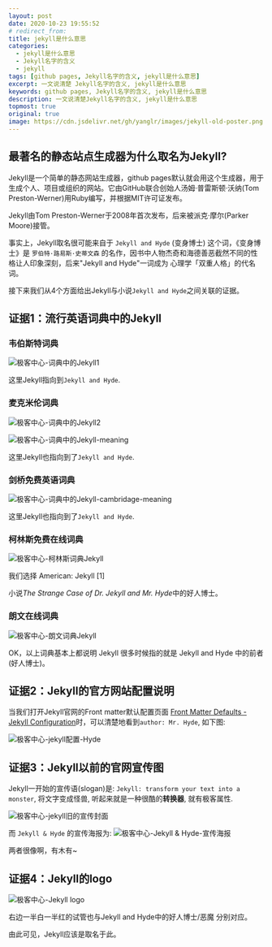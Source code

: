 ```yaml
---
layout: post
date: 2020-10-23 19:55:52
# redirect_from:
title: jekyll是什么意思
categories:
  - jekyll是什么意思
  - Jekyll名字的含义
  - jekyll
tags: [github pages, Jekyll名字的含义, jekyll是什么意思]
excerpt: 一文说清楚 Jekyll名字的含义, jekyll是什么意思
keywords: github pages, Jekyll名字的含义, jekyll是什么意思
description: 一文说清楚Jekyll名字的含义, jekyll是什么意思
topmost: true
original: true
image: https://cdn.jsdelivr.net/gh/yanglr/images/jekyll-old-poster.png
---
```


## 最著名的静态站点生成器为什么取名为Jekyll?

Jekyll是一个简单的静态网站生成器，github pages默认就会用这个生成器，用于生成个人、项目或组织的网站。它由GitHub联合创始人汤姆·普雷斯顿·沃纳(Tom Preston-Werner)用Ruby编写，并根据MIT许可证发布。

Jekyll由Tom Preston-Werner于2008年首次发布，后来被派克·摩尔(Parker Moore)接管。

事实上，Jekyll取名很可能来自于 `Jekyll and Hyde` (变身博士) 这个词，《变身博士》是 `罗伯特·路易斯·史蒂文森` 的名作，因书中人物杰奇和海德善恶截然不同的性格让人印象深刻，后来"Jekyll and Hyde"一词成为 心理学「双重人格」的代名词。

接下来我们从4个方面给出Jekyll与小说`Jekyll and Hyde`之间关联的证据。

## 证据1：流行英语词典中的Jekyll

### 韦伯斯特词典
![极客中心-词典中的Jekyll1](https://cdn.jsdelivr.net/gh/yanglr/images/webster-dict-jekyll1.png "极客中心")

这里Jekyll指向到`Jekyll and Hyde`.

### 麦克米伦词典
![极客中心-词典中的Jekyll2](https://cdn.jsdelivr.net/gh/yanglr/images/dict-jekyll.png "极客中心")

![极客中心-词典中的Jekyll-meaning](https://cdn.jsdelivr.net/gh/yanglr/images/dict-jekyll-meaning1.png "极客中心")

这里Jekyll也指向到了`Jekyll and Hyde`.

### 剑桥免费英语词典
![极客中心-词典中的Jekyll-cambridage-meaning](https://cdn.jsdelivr.net/gh/yanglr/images/jekyll-cambridge-dict.png "极客中心")

这里Jekyll也指向到了`Jekyll and Hyde`.


### 柯林斯免费在线词典

![极客中心-柯林斯词典Jekyll](https://cdn.jsdelivr.net/gh/yanglr/images/collins-dict-jekyll.png "极客中心")

我们选择 American: Jekyll [1]

小说*The Strange Case of Dr. Jekyll and Mr. Hyde*中的好人博士。

### 朗文在线词典

![极客中心-朗文词典Jekyll](https://cdn.jsdelivr.net/gh/yanglr/images/longman-dict-jekyll.png "极客中心")

OK，以上词典基本上都说明 Jekyll 很多时候指的就是 Jekyll and Hyde 中的前者(好人博士)。

## 证据2：Jekyll的官方网站配置说明

当我们打开Jekyll官网的Front matter默认配置页面 [Front Matter Defaults - Jekyll Configuration](https://jekyllrb.com/docs/configuration/front-matter-defaults/)时，可以清楚地看到`author: Mr. Hyde`, 如下图:

![极客中心-jekyll配置-Hyde](https://cdn.jsdelivr.net/gh/yanglr/images/jekyll-name-origin.png "极客中心")

## 证据3：Jekyll以前的官网宣传图

Jekyll一开始的宣传语(slogan)是: `Jekyll: transform your text into a monster`, 将文字变成怪兽, 听起来就是一种很酷的**转换器**, 就有极客属性.

![极客中心-jekyll旧的宣传封面](https://cdn.jsdelivr.net/gh/yanglr/images/jekyll-old-poster.png "极客中心")

而 `Jekyll & Hyde` 的宣传海报为:
![极客中心-Jekyll & Hyde-宣传海报](https://cdn.jsdelivr.net/gh/yanglr/images/jekyll-and-hyde-poster.jpg "极客中心")

两者很像啊，有木有~

## 证据4：Jekyll的logo

![极客中心-Jekyll logo](https://cdn.jsdelivr.net/gh/yanglr/images/jekyll-logo.png "极客中心")

右边一半白一半红的试管也与Jekyll and Hyde中的好人博士/恶魔 分别对应。

由此可见，Jekyll应该是取名于此。
